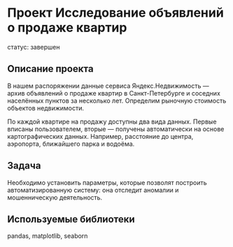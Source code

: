 # Проект 	Исследование объявлений о продаже квартир
статус: завершен
## Описание проекта
В нашем распоряжении данные сервиса Яндекс.Недвижимость — архив объявлений о продаже квартир в Санкт-Петербурге и соседних населённых пунктов за несколько лет. Определим рыночную стоимость объектов недвижимости.

По каждой квартире на продажу доступны два вида данных. Первые вписаны пользователем, вторые — получены автоматически на основе картографических данных. Например, расстояние до центра, аэропорта, ближайшего парка и водоёма.
## Задача
Необходимо установить параметры, которые позволят построить автоматизированную систему: она отследит аномалии и мошенническую деятельность.
## Используемые библиотеки
pandas, matplotlib, seaborn
